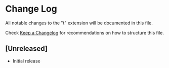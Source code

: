 # Change Log

All notable changes to the "t" extension will be documented in this file.

Check [Keep a Changelog](http://keepachangelog.com/) for recommendations on how to structure this file.

## [Unreleased]

- Initial release